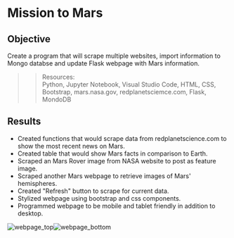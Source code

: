 # Mission to Mars

## Objective

Create a program that will scrape multiple websites, import information to Mongo databse and update Flask webpage with Mars information.

>> Resources:\
>> Python, Jupyter Notebook, Visual Studio Code, HTML, CSS, Bootstrap, mars.nasa.gov, redplanetsciemce.com, Flask, MondoDB

## Results

* Created functions that would scrape data from redplanetscience.com to show the most recent news on Mars.
* Created table that would show Mars facts in comparison to Earth.
* Scraped an Mars Rover image from NASA website to post as feature image.
* Scraped another Mars webpage to retrieve images of Mars' hemispheres.
* Created "Refresh" button to scrape for current data.
* Stylized webpage using bootstrap and css components.
* Programmed webpage to be mobile and tablet friendly in addition to desktop.

![webpage_top](https://user-images.githubusercontent.com/108758105/194200307-d1713b70-5a8e-4288-9a9e-c22887d42e91.png)![webpage_bottom](https://user-images.githubusercontent.com/108758105/194200319-1ca5757d-b4bd-4229-a8bf-74f7a3b4f2a9.png)

